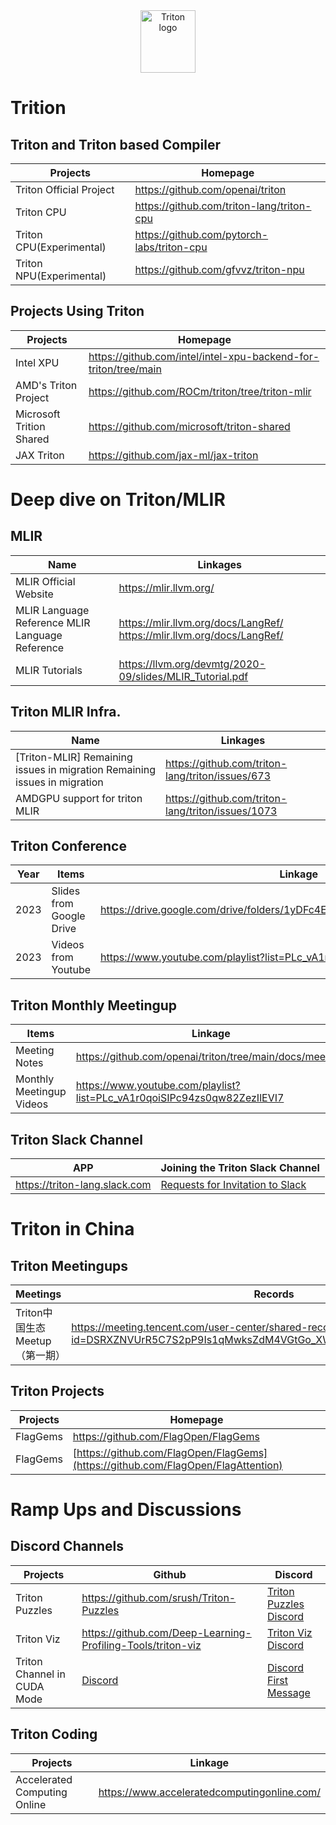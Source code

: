 <div align="center">
  <img src="https://cdn.openai.com/triton/assets/triton-logo.png" alt="Triton logo" width="88" height="100">
</div>

# Trition

## Triton and Triton based Compiler

| Projects | Homepage |
|------|------|
| Triton Official Project | https://github.com/openai/triton |
| Triton CPU | https://github.com/triton-lang/triton-cpu |
| Triton CPU(Experimental) | https://github.com/pytorch-labs/triton-cpu |
| Triton NPU(Experimental) | https://github.com/gfvvz/triton-npu |

## Projects Using Triton
| Projects | Homepage |
|------|------|
| Intel XPU | https://github.com/intel/intel-xpu-backend-for-triton/tree/main |
| AMD's Triton Project | https://github.com/ROCm/triton/tree/triton-mlir |
| Microsoft Trition Shared | https://github.com/microsoft/triton-shared |
| JAX Triton | https://github.com/jax-ml/jax-triton |

# Deep dive on Triton/MLIR

## MLIR

| Name | Linkages |
|------|------|
| MLIR Official Website | https://mlir.llvm.org/ |
| MLIR Language Reference  MLIR Language Reference | https://mlir.llvm.org/docs/LangRef/  https://mlir.llvm.org/docs/LangRef/ |
| MLIR Tutorials | https://llvm.org/devmtg/2020-09/slides/MLIR_Tutorial.pdf |

## Triton MLIR Infra.

| Name | Linkages |
|------|------|
| [Triton-MLIR] Remaining issues in migration  Remaining issues in migration | https://github.com/triton-lang/triton/issues/673 |
| AMDGPU support for triton MLIR | https://github.com/triton-lang/triton/issues/1073 |

## Triton Conference

| Year | Items | Linkage |
|-------|-------|--------|
| 2023 | Slides from Google Drive | https://drive.google.com/drive/folders/1yDFc4ElNN_GGhWDdMlM4wcm5uFEFFVQk |
| 2023 | Videos from Youtube | https://www.youtube.com/playlist?list=PLc_vA1r0qoiRZfUC3o4_yjj0FtWvodKAz |

## Triton Monthly Meetingup

| Items | Linkage |
|------|------|
| Meeting Notes | https://github.com/openai/triton/tree/main/docs/meetups |
| Monthly Meetingup Videos | https://www.youtube.com/playlist?list=PLc_vA1r0qoiSIPc94zs0qw82ZezIlEVI7 |

## Triton Slack Channel

| APP | Joining the Triton Slack Channel |
|------|------|
| https://triton-lang.slack.com | [Requests for Invitation to Slack](https://github.com/openai/triton/discussions/2329) |

# Triton in China

## Triton Meetingups

| Meetings | Records |
|------|------|
| Triton中国生态Meetup（第一期） | https://meeting.tencent.com/user-center/shared-record-info?id=DSRXZNVUrR5C7S2pP9Is1qMwksZdM4VGtGo_XWR4jEc&from=3&record_type=3 |

## Triton Projects

| Projects | Homepage |
|------|------|
| FlagGems | https://github.com/FlagOpen/FlagGems |
| FlagGems | [https://github.com/FlagOpen/FlagGems](https://github.com/FlagOpen/FlagAttention) |

# Ramp Ups and Discussions

## Discord Channels

| Projects | Github | Discord |
|--------|------|------|
| Triton Puzzles | https://github.com/srush/Triton-Puzzles | [Triton Puzzles Discord](https://discordapp.com/channels/1189498204333543425/1219683012707487794) |
| Triton Viz | https://github.com/Deep-Learning-Profiling-Tools/triton-viz | [Triton Viz Discord](https://discordapp.com/channels/1189498204333543425/1225499141241573447) |
| Triton Channel in CUDA Mode | [Discord](https://discordapp.com/channels/1189498204333543425/1189607595451895918) | [Discord First Message](https://discordapp.com/channels/1189498204333543425/1189607595451895918/1189862995422105640) |

## Triton Coding
| Projects | Linkage |
|--------|------|
| Accelerated Computing Online | https://www.acceleratedcomputingonline.com/ |
